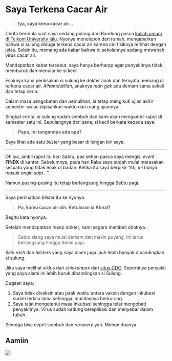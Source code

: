 Saya Terkena Cacar Air
================

> **Iya, saya kena cacar air…**

Cerita bermula saat saya sedang pulang dari Bandung pasca [kuliah umum
di Telkom University
lalu](https://ikanx101.github.io/blog/kuliah-umum-tel-u/). Nyonya
menelepon dari rumah, mengabarkan bahwa si sulung diduga terkena cacar
air karena ciri fisiknya terlihat dengan jelas. Selain itu, memang ada
kabar bahwa di sekolahnya sedang mewabah virus cacar air.

Mendapatkan kabar tersebut, saya hanya berharap agar penyakitnya tidak
memburuk dan menular ke si kecil.

Esoknya kami periksakan si sulung ke dokter anak dan ternyata memang ia
terkena cacar air. *Alhamdulillah*, anaknya *mah gak* ada demam sama
sekali dan tetap ceria.

Dalam masa pengobatan dan pemulihan, ia tetap mengikuti ujian akhir
semester walau dipisahkan waktu dan ruang ujiannya.

Singkat cerita, si sulung sudah sembuh dan kami akan mengambil rapot di
semester satu ini. Sepulangnya dari sana, si kecil berkata kepada saya:

> **Papa, ini tangannya ada apa?**

Saya lihat ada satu *blister* yang besar di lengan kiri saya.

-----

Oh iya, ambil rapot itu hari Sabtu, pas sehari pasca saya mengisi
*event* **FINDX** di kantor. Sebelumnya, pada hari Rabu saya sudah mulai
merasakan sesuatu yang tidak enak di badan. Ketika itu saya berpikir
*“Ah, ini hanya masuk angin saja…”*.

Namun pusing-pusing itu tetap berlangsung hingga Sabtu pagi.

-----

Saya perlihatkan *blister* itu ke nyonya.

> **Pa, kamu cacar air nih. Ketularan si Ahnaf\!**

Begitu kata nyonya.

Setelah mendapatkan resep dokter, kami segera membeli obatnya.

> Sabtu siang saya mulai demam dan makin puyeng. Ini terus berlangsung
> hingga Senin pagi.

*Skin rash* dan *blisters* yang saya alami juga jauh lebih banyak
dibandingkan si sulung.

Jika saya melihat siklus dari *chickenpox* dari [situs
CDC](https://www.cdc.gov/chickenpox/hcp/index.html). Sepertinya penyakit
yang saya alami ini lebih buruk dibandingkan si Sulung.

Dugaan saya:

1.  Saya tidak divaksin atau jarak waktu antara vaksin dengan inkubasi
    sudah terlalu lama sehingga imunitasnya berkurang.
2.  Saya telat mengetahui masa inkubasi sehingga telat mengobati
    penyakitnya. Virus sudah kadung bereplikasi dan menyebar dalam
    tubuh.

Semoga bisa cepet sembuh dan *recovery* yah. Mohon doanya.

## Aamiin

![](2019-12-18-cacar-air_files/figure-gfm/unnamed-chunk-1-1.png)<!-- -->
